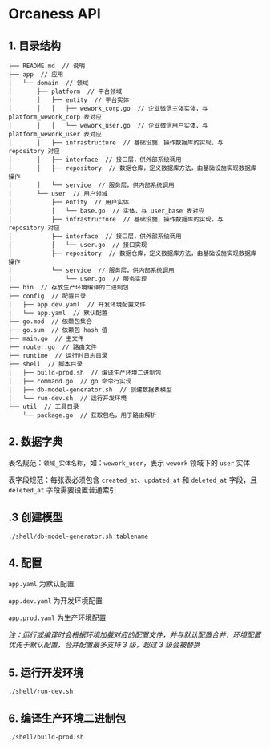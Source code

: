 # Orcaness API

## 1. 目录结构
```
├── README.md  // 说明
├── app  // 应用
│   └── domain  // 领域
│       ├── platform  // 平台领域
│       │   ├── entity  // 平台实体
│       │   │   ├── wework_corp.go  // 企业微信主体实体，与 platform_wework_corp 表对应
│       │   │   └── wework_user.go  // 企业微信用户实体，与 platform_wework_user 表对应
│       │   ├── infrastructure  // 基础设施，操作数据库的实现，与 repository 对应
│       │   ├── interface  // 接口层，供外部系统调用
│       │   ├── repository  // 数据仓库，定义数据库方法，由基础设施实现数据库操作
│       │   └── service  // 服务层，供内部系统调用
│       └── user  // 用户领域
│           ├── entity  // 用户实体
│           │   └── base.go  // 实体，与 user_base 表对应
│           ├── infrastructure  // 基础设施，操作数据库的实现，与 repository 对应
│           ├── interface  // 接口层，供外部系统调用
│           │   └── user.go  // 接口实现
│           ├── repository  // 数据仓库，定义数据库方法，由基础设施实现数据库操作
│           └── service  // 服务层，供内部系统调用
│               └── user.go  // 服务实现
├── bin  // 存放生产环境编译的二进制包
├── config  // 配置目录
│   ├── app.dev.yaml  // 开发环境配置文件
│   └── app.yaml  // 默认配置
├── go.mod  // 依赖包集合
├── go.sum  // 依赖包 hash 值
├── main.go  // 主文件
├── router.go  // 路由文件
├── runtime  // 运行时日志目录
├── shell  // 脚本目录
│   ├── build-prod.sh  // 编译生产环境二进制包
│   ├── command.go  // go 命令行实现
│   ├── db-model-generator.sh  // 创建数据表模型
│   └── run-dev.sh  // 运行开发环境
└── util  // 工具目录
    └── package.go  // 获取包名，用于路由解析
```

## 2. 数据字典
表名规范：`领域_实体名称`，如：`wework_user`，表示 `wework` 领域下的 `user` 实体

表字段规范：每张表必须包含 `created_at`、`updated_at` 和 `deleted_at` 字段，且 `deleted_at` 字段需要设置普通索引

## .3 创建模型
```
./shell/db-model-generator.sh tablename
```

## 4. 配置
`app.yaml` 为默认配置

`app.dev.yaml` 为开发环境配置

`app.prod.yaml` 为生产环境配置

*注：运行或编译时会根据环境加载对应的配置文件，并与默认配置合并，环境配置优先于默认配置，合并配置最多支持 3 级，超过 3 级会被替换*

## 5. 运行开发环境
```
./shell/run-dev.sh
```

## 6. 编译生产环境二进制包
```
./shell/build-prod.sh
```